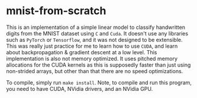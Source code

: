# mnist-from-scratch

This is an implementation of a simple linear model to classify handwritten digits from the MNIST dataset using `C` and `Cuda`. It doesn't use any libraries such as `PyTorch` or `Tensorflow`, and it was not designed to be extensible. This was really just practice for me to learn how to use `CUDA`, and learn about backpropagation & gradient descent at a low level. This implementation is also not memory optimized. It uses pitched memory allocations for the CUDA kernels as this is supposedly faster than just using non-strided arrays, but other than that there are no speed optimizations.

To compile, simply run `make install`. Note, to compile and run this program, you need to have CUDA, NVidia drivers, and an NVidia GPU.
